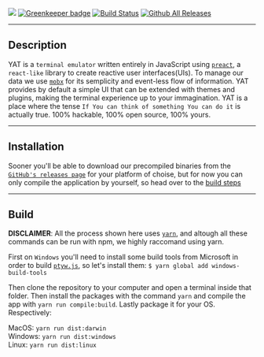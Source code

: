 ![](https://github.com/LucaT1/yat/tree/master/screenshots/first.png)
[![Greenkeeper badge](https://badges.greenkeeper.io/LucaT1/yat.svg)](https://greenkeeper.io/)
[![Build Status](https://travis-ci.org/LucaT1/yat.svg?branch=master)](https://travis-ci.org/LucaT1/yat)
[![Github All Releases](https://img.shields.io/github/downloads/LucaT1/yat/total.svg)]()

***

## Description
YAT is a `terminal emulator` written entirely in JavaScript using [`preact`](https://github.com/developit/preact), a `react-like` library to create reactive user interfaces(UIs). To manage our data we use [`mobx`](https://github.com/mobxjs/mobx) for its semplicity and event-less flow of information. YAT provides by default a simple UI that can be extended with themes and plugins, making the terminal experience up to your immagination. YAT is a place where the tense `If You can think of something You can do it` is actually true. 100% hackable, 100% open source, 100% yours.

***

## Installation
Sooner you'll be able to download our precompiled binaries from the [`GitHub's releases page`](https://github.com/LucaT1/yat/releases) for your platform of choise, but for now you can only compile the application by yourself, so head over to the [build steps](#build)

***

## Build
**DISCLAIMER**: All the process shown here uses [`yarn`](https://yarnpkg.com), and altough all these commands can be run with npm, we highly raccomand using yarn.

First on `Windows` you'll need to install some build tools from Microsoft in order to build [`ptyw.js`](https://github.com/iiegor/ptyw.js/tree/master), so let's install them:
`$ yarn global add windows-build-tools`

Then clone the repository to your computer and open a terminal inside that folder.
Then install the packages with the command `yarn` and compile the app with `yarn run compile:build`. Lastly package it for your OS. Respectively:

MacOS:   `yarn run dist:darwin`<br>
Windows: `yarn run dist:windows`<br>
Linux:   `yarn run dist:linux`<br>
